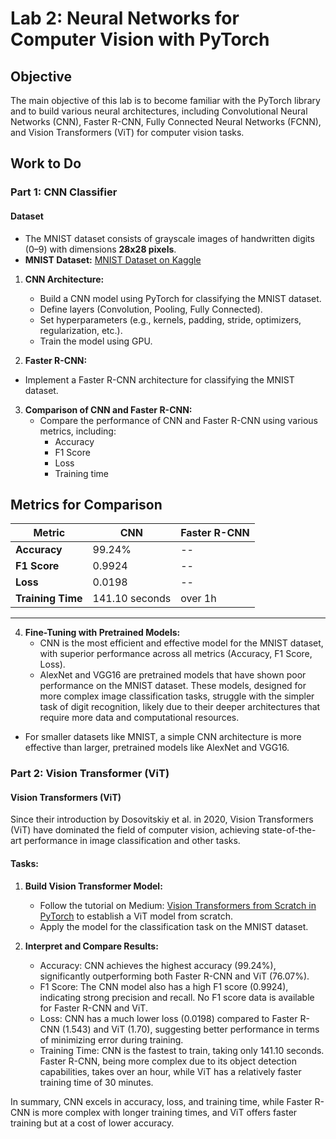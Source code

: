 # Lab 2: Neural Networks for Computer Vision with PyTorch

## Objective

The main objective of this lab is to become familiar with the PyTorch library and to build various neural architectures, including Convolutional Neural Networks (CNN), Faster R-CNN, Fully Connected Neural Networks (FCNN), and Vision Transformers (ViT) for computer vision tasks.

## Work to Do

### Part 1: CNN Classifier

#### Dataset

- The MNIST dataset consists of grayscale images of handwritten digits (0–9) with dimensions **28x28 pixels**.
- **MNIST Dataset:** [MNIST Dataset on Kaggle](https://www.kaggle.com/datasets/hojjatk/mnist-dataset)

1. **CNN Architecture:**
   - Build a CNN model using PyTorch for classifying the MNIST dataset.
   - Define layers (Convolution, Pooling, Fully Connected).
   - Set hyperparameters (e.g., kernels, padding, stride, optimizers, regularization, etc.).
   - Train the model using GPU.

  2. **Faster R-CNN:**
   - Implement a Faster R-CNN architecture for classifying the MNIST dataset.

3. **Comparison of CNN and Faster R-CNN:**
   - Compare the performance of CNN and Faster R-CNN using various metrics, including:
     - Accuracy
     - F1 Score
     - Loss
     - Training time

  ## Metrics for Comparison

| Metric            | CNN                          | Faster R-CNN                   |
|-------------------|------------------------------|--------------------------------|
| **Accuracy**      | 99.24%                       |                --              |
| **F1 Score**      | 0.9924                       |                --              |
| **Loss**          | 0.0198                       |                --              |
| **Training Time** | 141.10 seconds               |              over 1h           |

---

4. **Fine-Tuning with Pretrained Models:**
   - CNN is the most efficient and effective model for the MNIST dataset, with superior performance across all metrics (Accuracy, F1 Score, Loss).
   - AlexNet and VGG16 are pretrained models that have shown poor performance on the MNIST dataset. These models, designed for more complex image classification tasks, struggle with the simpler task of digit recognition, likely due to their deeper architectures that require more data and computational resources.
  - For smaller datasets like MNIST, a simple CNN architecture is more effective than larger, pretrained models like AlexNet and VGG16.

### Part 2: Vision Transformer (ViT)

#### Vision Transformers (ViT)

Since their introduction by Dosovitskiy et al. in 2020, Vision Transformers (ViT) have dominated the field of computer vision, achieving state-of-the-art performance in image classification and other tasks.

#### Tasks:

1. **Build Vision Transformer Model:**
   - Follow the tutorial on Medium: [Vision Transformers from Scratch in PyTorch](https://medium.com/mlearning-ai/vision-transformers-from-scratch-pytorch-a-step-by-step-guide-96c3313c2e0c) to establish a ViT model from scratch.
   - Apply the model for the classification task on the MNIST dataset.

2. **Interpret and Compare Results:**
   - Accuracy: CNN achieves the highest accuracy (99.24%), significantly outperforming both Faster R-CNN and ViT (76.07%).
   - F1 Score: The CNN model also has a high F1 score (0.9924), indicating strong precision and recall. No F1 score data is available for Faster R-CNN and ViT.
   - Loss: CNN has a much lower loss (0.0198) compared to Faster R-CNN (1.543) and ViT (1.70), suggesting better performance in terms of minimizing error during training.
   - Training Time: CNN is the fastest to train, taking only 141.10 seconds. Faster R-CNN, being more complex due to its object detection capabilities, takes over an hour, while ViT has a relatively faster training time of 30 minutes.

In summary, CNN excels in accuracy, loss, and training time, while Faster R-CNN is more complex with longer training times, and ViT offers faster training but at a cost of lower accuracy.
